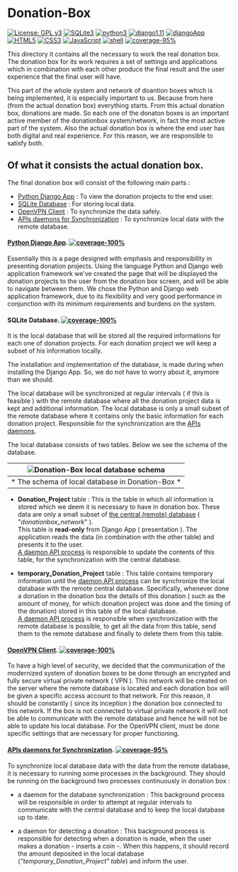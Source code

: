 # Donation-Box
[![License: GPL v3](https://img.shields.io/badge/License-GPL%20v3-blue.svg)](https://www.gnu.org/licenses/gpl-3.0)
[![SQLite3](https://img.shields.io/badge/Database-SQLite3-brightgreen.svg)](https://www.sqlite.org/)
[![python3](https://img.shields.io/badge/Python-3.x-blue.svg)](https://www.python.org/downloads/)
[![django1.11](https://img.shields.io/badge/Django-1.11.4-green.svg)](https://docs.djangoproject.com/en/1.11/releases/1.11.4/)
[![djangoApp](https://img.shields.io/badge/DjangoApp-v1-orange.svg)](https://github.com/eellak/gsoc17-donationbox/tree/master/Donation-Box/DjangoApp/donationProjects/presentation)
[![HTML5](https://img.shields.io/badge/HTML-5-red.svg)](https://www.w3.org/TR/html5/) [![CSS3](https://img.shields.io/badge/CSS-3-blue.svg)](https://www.w3.org/Style/CSS/Overview.en.html) [![JavaScript](https://img.shields.io/badge/Java-Script-yellow.svg)](https://www.javascript.com/) [![shell](https://img.shields.io/badge/other-Shell-orange.svg)](https://en.wikipedia.org/wiki/Shell_script)
[![coverage-95%](https://img.shields.io/badge/coverage-95%25-brightgreen.svg)](https://github.com/eellak/gsoc17-donationbox/tree/master/Donation-Box)


This directory it contains all the necessary to work the real donation box.<br>
The donation box for its work requires a set of settings and applications which in combination with each other produce the final result and the user experience that the final user will have.

This part of the whole system and network of doantion boxes which is being implemented, it is especially important to us. Because from here (from the actual donation box) everything starts. From this actual donation box, donations are made. So each one of the donaton boxes is an important active member of the donationbox system/network, in fact the most active part of the system.
Also the actual donation box is where the end user has both digital and real experience. For this reason, we are responsible to satisfy both.


## Of what it consists the actual donation box.
The final donation box will consist of the following main parts :
* [Python Django App](https://github.com/eellak/gsoc17-donationbox/tree/master/Donation-Box/DjangoApp) : To view the donation projects to the end user.
* [SQLite Database](https://github.com/eellak/gsoc17-donationbox/tree/master/Donation-Box#sqlite-database-) : For storing local data.
* [OpenVPN Client](https://github.com/eellak/gsoc17-donationbox/tree/master/Donation-Box/OpenVPN%20Client) : To synchronize the data safely.
* [APIs daemons for Synchronization](https://github.com/eellak/gsoc17-donationbox/tree/master/Donation-Box/APIs%20daemons%20for%20Synchronization) : To synchronize local data with the remote database.

#### [Python Django App](https://github.com/eellak/gsoc17-donationbox/tree/master/Donation-Box/DjangoApp). [![coverage-100%](https://img.shields.io/badge/coverage-100%25-brightgreen.svg)](https://github.com/eellak/gsoc17-donationbox/tree/master/Donation-Bo)
Essentially this is a page designed with emphasis and responsibility in presenting donation projects. Using the language Python and Django web application framework we've created the page that will be displayed the donation projects to the user from the donation box screen, and will be able to navigate between them.
We chose the Python and Django web application framework, due to its flexibility and very good performance in conjunction with its minimum requirements and burdens on the system.

<!-- [![Future](https://img.shields.io/badge/Feature-Future-red.svg)](https://github.com/eellak/gsoc17-donationbox/tree/master/Donation-Box) -->


#### SQLite Database. [![coverage-100%](https://img.shields.io/badge/coverage-100%25-brightgreen.svg)](https://github.com/eellak/gsoc17-donationbox/tree/master/Donation-Box)
It is the local database that will be stored all the required informations for each one of donation projects. For each donation project we will keep a subset of his information locally.

The installation and implementation of the database, is made during when installing the Django App. So, we do not have to worry about it, anymore than we should.

 The local database will be synchronized at regular intervals ( if this is feasible ) with the remote database where all the donation project data is kept and additional information. The local database is only a small subset of the remote database where it contains only the basic information for each donation project.
Responsible for the synchronization are the [APIs daemons](https://github.com/eellak/gsoc17-donationbox/tree/master/Donation-Box/APIs%20daemons%20for%20Synchronizatio).

The local database consists of two tables. Below we see the schema of the database.


| ![Donation-Box local database schema](https://raw.githubusercontent.com/eellak/gsoc17-donationbox/master/Donation-Box/sqlite_database.png) |
|:--:|
| * The schema of local database in Donation-Box * |

* **Donation_Project** table : This is the table in which all information is stored  which we deem it is necessary to have in donation box. These data are only a small subset of [the central (remote) database](https://github.com/eellak/gsoc17-donationbox/tree/master/Donation-Box) ( "*donationbox_network*" ).<br>
This table is **read-only** from Django App ( presentation ). The application reads the data (in combination with the other table) and presents it to the user. <br>
[A daemon API process](https://github.com/eellak/gsoc17-donationbox/tree/master/Donation-Box/APIs%20daemons%20for%20Synchronization) is responsible to update the contents of this table, for the synchronization with the central database.

* **temporary_Donation_Project** table : This table contains temporary information until the [daemon API process](https://github.com/eellak/gsoc17-donationbox/tree/master/Donation-Box/APIs%20daemons%20for%20Synchronization) can be synchronize the local database with the remote central database. Specifically, whenever done a donation in the donation box the details of this donation ( such as the amount of money, for which donation project was done and the timing of the donation) stored in this table of the local database. <br>
[A daemon API process](https://github.com/eellak/gsoc17-donationbox/tree/master/Donation-Box/APIs%20daemons%20for%20Synchronization) is responsible when synchronization with the remote database is possible, to get all the data from this table, send them to the remote database and finally to delete them from this table.

#### [OpenVPN Client](https://github.com/eellak/gsoc17-donationbox/tree/master/Donation-Box/OpenVPN%20Client). [![coverage-100%](https://img.shields.io/badge/coverage-100%25-brightgreen.svg)](https://github.com/eellak/gsoc17-donationbox/tree/master/Donation-Box)
To have a high level of security, we decided that the communication of the modernized system of donation boxes to be done through an encrypted and fully secure virtual private network ( VPN ). This network will be created on the server where the remote database is located and each donation box will be given a specific access account to that network. For this reason, it should be constantly ( since its inception ) the donation box connected to this network.
If the box is not connected to virtual private network it will not be able to communicate with the remote database and hence he will not be able to update his local database.
For the OpenVPN client, must be done specific settings that are necessary for proper functioning.


#### [APIs daemons for Synchronization](https://github.com/eellak/gsoc17-donationbox/tree/master/Donation-Box/APIs%20daemons%20for%20Synchronization). [![coverage-95%](https://img.shields.io/badge/coverage-95%25-brightgreen.svg)](https://github.com/eellak/gsoc17-donationbox/tree/master/Donation-Box)
To synchronize local database data with the data from the remote database, it is necessary to running some processes in the background. They should be running on the background two processes continuously in donation box :
* a daemon for the database synchronization : This background process will be responsible in order to attempt at regular intervals to communicate with the central database and to keep the local database up to date.

* a daemon for detecting a donation : This background process is responsible for detecting when a donation is made, when the user makes a donation - inserts a coin -. When this happens, it should record the amount deposited in the local database (*"temporary_Donation_Project" table*) and inform the user.
